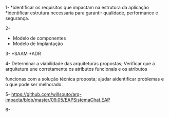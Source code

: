 1- 
*identificar os requisitos que impactam na estrutura da aplicação
*identificar estrutura necessaria para garantir qualidade, performance e segurança.

2- 
* Modelo de componentes
* Modelo de Implantação

3-
*SAAM
*ADR

4-
Determinar a viabilidade das arquiteturas propostas;
Verificar que a arquitetura une corretamente os atributos funcionais e os atributos 

funcionas com a solução técnica proposta;
ajudar aidentificar problemas e o que pode ser melhorado.

5-
https://github.com/willsouto/arq-impacta/blob/master/09.05/EAPSistemaChat.EAP

6-
